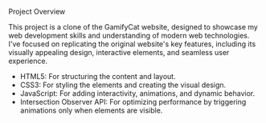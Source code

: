 Project Overview

This project is a clone of the GamifyCat website, designed to showcase my web development skills and understanding of modern web technologies. I've focused on replicating the original website's key features, including its visually appealing design, interactive elements, and seamless user experience.

- HTML5: For structuring the content and layout.
- CSS3: For styling the elements and creating the visual design.
- JavaScript: For adding interactivity, animations, and dynamic behavior.
- Intersection Observer API: For optimizing performance by triggering animations only when elements are visible.

